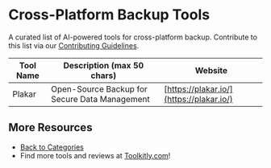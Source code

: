 # Cross-Platform Backup Tools

A curated list of AI-powered tools for cross-platform backup. Contribute to this list via our [Contributing Guidelines](../CONTRIBUTING.md).

| Tool Name | Description (max 50 chars) | Website |
|-----------|----------------------------|---------|
| Plakar | Open-Source Backup for Secure Data Management | [https://plakar.io/](https://plakar.io/) |

## More Resources
- [Back to Categories](../README.md)
- Find more tools and reviews at [Toolkitly.com](https://toolkitly.com)!
